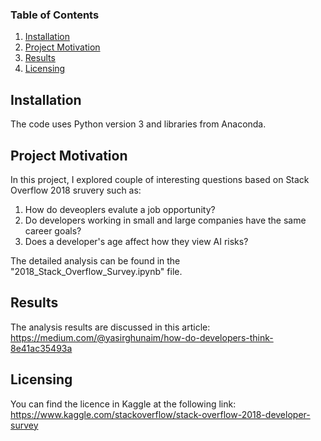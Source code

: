 ### Table of Contents
1. [Installation](#installation)
2. [Project Motivation](#project-motivation)
3. [Results](#results)
4. [Licensing](#licensing)

## Installation
The code uses Python version 3 and libraries from Anaconda.

## Project Motivation
In this project, I explored couple of interesting questions based on Stack Overflow 2018 sruvery such as:
1. How do deveoplers evalute a job opportunity?
2. Do developers working in small and large companies have the same career goals?
3. Does a developer's age affect how they view AI risks?

The detailed analysis can be found in the "2018_Stack_Overflow_Survey.ipynb" file.

## Results
The analysis results are discussed in this article: https://medium.com/@yasirghunaim/how-do-developers-think-8e41ac35493a 

## Licensing
You can find the licence in Kaggle at the following link: https://www.kaggle.com/stackoverflow/stack-overflow-2018-developer-survey

